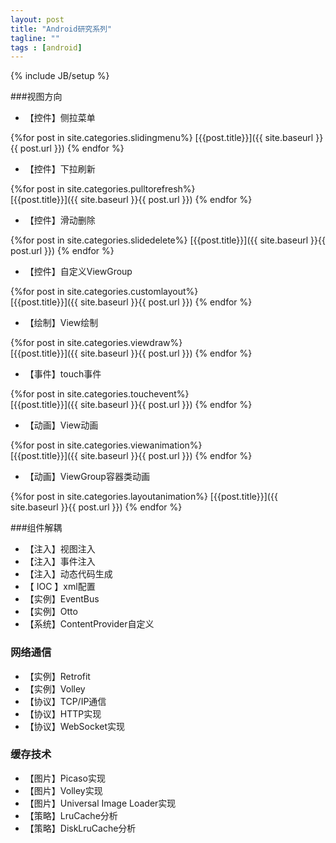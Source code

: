 ```yaml
---
layout: post
title: "Android研究系列"
tagline: ""
tags : [android]
---
```

{% include JB/setup %}

###视图方向

* 【控件】侧拉菜单
	
{%for post in site.categories.slidingmenu%}	
	[{{post.title}}]({{ site.baseurl }}{{ post.url }})
{% endfor %}
	
* 【控件】下拉刷新
	
{%for post in site.categories.pulltorefresh%}	
	[{{post.title}}]({{ site.baseurl }}{{ post.url }})
{% endfor %}
	
* 【控件】滑动删除
	
{%for post in site.categories.slidedelete%}	
	[{{post.title}}]({{ site.baseurl }}{{ post.url }})
{% endfor %}
	
* 【控件】自定义ViewGroup
	
{%for post in site.categories.customlayout%}	
	[{{post.title}}]({{ site.baseurl }}{{ post.url }})
{% endfor %}
	
* 【绘制】View绘制
	
{%for post in site.categories.viewdraw%}	
	[{{post.title}}]({{ site.baseurl }}{{ post.url }})
{% endfor %}
	
* 【事件】touch事件
	
{%for post in site.categories.touchevent%}	
	[{{post.title}}]({{ site.baseurl }}{{ post.url }})
{% endfor %}
	
* 【动画】View动画
	
{%for post in site.categories.viewanimation%}	
	[{{post.title}}]({{ site.baseurl }}{{ post.url }})
{% endfor %}
	
* 【动画】ViewGroup容器类动画
	
{%for post in site.categories.layoutanimation%}	
	[{{post.title}}]({{ site.baseurl }}{{ post.url }})
{% endfor %}
	

###组件解耦
* 【注入】视图注入
* 【注入】事件注入
* 【注入】动态代码生成
* 【 IOC 】xml配置
* 【实例】EventBus
* 【实例】Otto
* 【系统】ContentProvider自定义


### 网络通信
* 【实例】Retrofit
* 【实例】Volley
* 【协议】TCP/IP通信
* 【协议】HTTP实现
* 【协议】WebSocket实现


### 缓存技术
* 【图片】Picaso实现
* 【图片】Volley实现
* 【图片】Universal Image Loader实现
* 【策略】LruCache分析
* 【策略】DiskLruCache分析